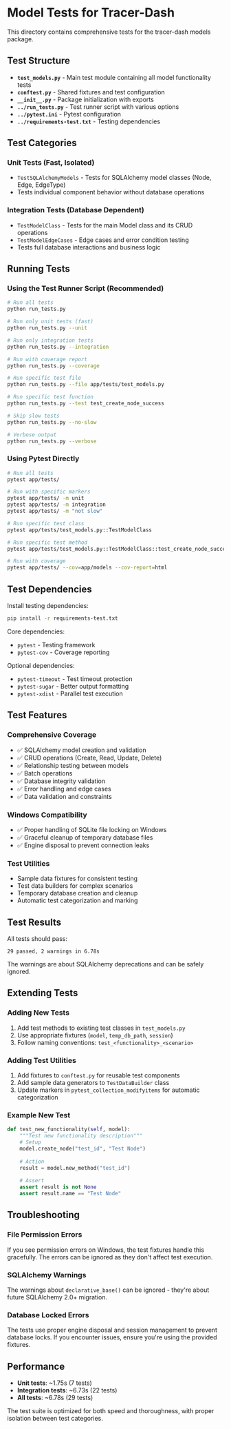 # Model Tests for Tracer-Dash

This directory contains comprehensive tests for the tracer-dash models package.

## Test Structure

- **`test_models.py`** - Main test module containing all model functionality tests
- **`conftest.py`** - Shared fixtures and test configuration  
- **`__init__.py`** - Package initialization with exports
- **`../run_tests.py`** - Test runner script with various options
- **`../pytest.ini`** - Pytest configuration
- **`../requirements-test.txt`** - Testing dependencies

## Test Categories

### Unit Tests (Fast, Isolated)
- `TestSQLAlchemyModels` - Tests for SQLAlchemy model classes (Node, Edge, EdgeType)
- Tests individual component behavior without database operations

### Integration Tests (Database Dependent)
- `TestModelClass` - Tests for the main Model class and its CRUD operations
- `TestModelEdgeCases` - Edge cases and error condition testing
- Tests full database interactions and business logic

## Running Tests

### Using the Test Runner Script (Recommended)

```bash
# Run all tests
python run_tests.py

# Run only unit tests (fast)
python run_tests.py --unit

# Run only integration tests 
python run_tests.py --integration

# Run with coverage report
python run_tests.py --coverage

# Run specific test file
python run_tests.py --file app/tests/test_models.py

# Run specific test function
python run_tests.py --test test_create_node_success

# Skip slow tests
python run_tests.py --no-slow

# Verbose output
python run_tests.py --verbose
```

### Using Pytest Directly

```bash
# Run all tests
pytest app/tests/

# Run with specific markers
pytest app/tests/ -m unit
pytest app/tests/ -m integration
pytest app/tests/ -m "not slow"

# Run specific test class
pytest app/tests/test_models.py::TestModelClass

# Run specific test method
pytest app/tests/test_models.py::TestModelClass::test_create_node_success

# Run with coverage
pytest app/tests/ --cov=app/models --cov-report=html
```

## Test Dependencies

Install testing dependencies:

```bash
pip install -r requirements-test.txt
```

Core dependencies:
- `pytest` - Testing framework
- `pytest-cov` - Coverage reporting

Optional dependencies:
- `pytest-timeout` - Test timeout protection
- `pytest-sugar` - Better output formatting
- `pytest-xdist` - Parallel test execution

## Test Features

### Comprehensive Coverage
- ✅ SQLAlchemy model creation and validation
- ✅ CRUD operations (Create, Read, Update, Delete)
- ✅ Relationship testing between models
- ✅ Batch operations
- ✅ Database integrity validation
- ✅ Error handling and edge cases
- ✅ Data validation and constraints

### Windows Compatibility
- ✅ Proper handling of SQLite file locking on Windows
- ✅ Graceful cleanup of temporary database files
- ✅ Engine disposal to prevent connection leaks

### Test Utilities
- Sample data fixtures for consistent testing
- Test data builders for complex scenarios  
- Temporary database creation and cleanup
- Automatic test categorization and marking

## Test Results

All tests should pass:

```
29 passed, 2 warnings in 6.78s
```

The warnings are about SQLAlchemy deprecations and can be safely ignored.

## Extending Tests

### Adding New Tests

1. Add test methods to existing test classes in `test_models.py`
2. Use appropriate fixtures (`model`, `temp_db_path`, `session`)
3. Follow naming conventions: `test_<functionality>_<scenario>`

### Adding Test Utilities

1. Add fixtures to `conftest.py` for reusable test components
2. Add sample data generators to `TestDataBuilder` class
3. Update markers in `pytest_collection_modifyitems` for automatic categorization

### Example New Test

```python
def test_new_functionality(self, model):
    """Test new functionality description"""
    # Setup
    model.create_node("test_id", "Test Node")
    
    # Action
    result = model.new_method("test_id")
    
    # Assert
    assert result is not None
    assert result.name == "Test Node"
```

## Troubleshooting

### File Permission Errors
If you see permission errors on Windows, the test fixtures handle this gracefully. The errors can be ignored as they don't affect test execution.

### SQLAlchemy Warnings
The warnings about `declarative_base()` can be ignored - they're about future SQLAlchemy 2.0+ migration.

### Database Locked Errors
The tests use proper engine disposal and session management to prevent database locks. If you encounter issues, ensure you're using the provided fixtures.

## Performance

- **Unit tests**: ~1.75s (7 tests)
- **Integration tests**: ~6.73s (22 tests) 
- **All tests**: ~6.78s (29 tests)

The test suite is optimized for both speed and thoroughness, with proper isolation between test categories.